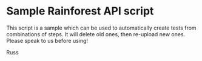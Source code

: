 # Sample Rainforest API script

This script is a sample which can be used to automatically create tests from combinations of steps. It will delete old ones, then re-upload new ones. Please speak to us before using!

Russ